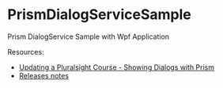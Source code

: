 # PrismDialogServiceSample
Prism DialogService Sample with Wpf Application

Resources:

* [Updating a Pluralsight Course - Showing Dialogs with Prism](https://www.youtube.com/watch?v=fKtJPDygu1M)
* [Releases notes](https://github.com/PrismLibrary/Prism/releases/tag/v7.2.0.1367)
